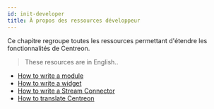```yaml
---
id: init-developer
title: À propos des ressources développeur
---
```


Ce chapitre regroupe toutes les ressources permettant d'étendre les fonctionnalités de Centreon.

> These resources are in English..

- [How to write a module](developer-module)
- [How to write a widget](developer-widget)
- [How to write a Stream Connector](developer-stream-connector)
- [How to translate Centreon](developer-translate-centreon)
